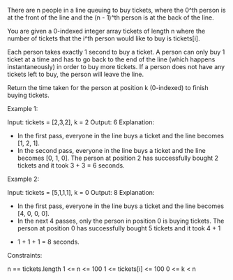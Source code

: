 There are n people in a line queuing to buy tickets, where the 0^th person is
at the front of the line and the (n - 1)^th person is at the back of the
line.

You are given a 0-indexed integer array tickets of length n where the number
of tickets that the i^th person would like to buy is tickets[i].

Each person takes exactly 1 second to buy a ticket. A person can only buy 1
ticket at a time and has to go back to the end of the line (which happens
instantaneously) in order to buy more tickets. If a person does not have any
tickets left to buy, the person will leave the line.

Return the time taken for the person at position k (0-indexed) to finish
buying tickets.


Example 1:


Input: tickets = [2,3,2], k = 2
Output: 6
Explanation: 
- In the first pass, everyone in the line buys a ticket and the line becomes
[1, 2, 1].
- In the second pass, everyone in the line buys a ticket and the line becomes
[0, 1, 0].
The person at position 2 has successfully bought 2 tickets and it took 3 + 3
= 6 seconds.


Example 2:


Input: tickets = [5,1,1,1], k = 0
Output: 8
Explanation:
- In the first pass, everyone in the line buys a ticket and the line becomes
[4, 0, 0, 0].
- In the next 4 passes, only the person in position 0 is buying tickets.
The person at position 0 has successfully bought 5 tickets and it took 4 + 1
+ 1 + 1 + 1 = 8 seconds.



Constraints:


n == tickets.length
1 <= n <= 100
1 <= tickets[i] <= 100
0 <= k < n





